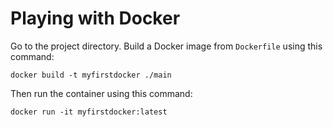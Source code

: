 # Playing with Docker

Go to the project directory.
Build a Docker image from ```Dockerfile``` using this command:
```
docker build -t myfirstdocker ./main
```

Then run the container using this command:
```
docker run -it myfirstdocker:latest 
```
